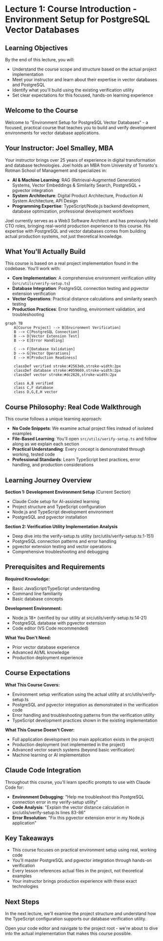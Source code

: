 # Lecture 1: Course Introduction - Environment Setup for PostgreSQL Vector Databases

## Learning Objectives

By the end of this lecture, you will:
- Understand the course scope and structure based on the actual project implementation
- Meet your instructor and learn about their expertise in vector databases and PostgreSQL
- Identify what you'll build using the existing verification utility
- Set clear expectations for this focused, hands-on learning experience

## Welcome to the Course

Welcome to "Environment Setup for PostgreSQL Vector Databases" - a focused, practical course that teaches you to build and verify development environments for vector database applications.

## Your Instructor: Joel Smalley, MBA

Your instructor brings over 25 years of experience in digital transformation and database technologies. Joel holds an MBA from University of Toronto's Rotman School of Management and specializes in:

- **AI & Machine Learning**: RAG (Retrieval-Augmented Generation) Systems, Vector Embeddings & Similarity Search, PostgreSQL + pgvector integration
- **System Architecture**: Digital Product Architecture, Production AI System Architecture, API Design
- **Programming Expertise**: TypeScript/Node.js backend development, database optimization, professional development workflows

Joel currently serves as a Web3 Software Architect and has previously held CTO roles, bringing real-world production experience to this course. His expertise with PostgreSQL and vector databases comes from building actual production systems, not just theoretical knowledge.

## What You'll Actually Build

This course is based on a real project implementation found in the codebase. You'll work with:

- **Core Implementation**: A comprehensive environment verification utility (`src/utils/verify-setup.ts`)
- **Database Integration**: PostgreSQL connection testing and pgvector extension verification
- **Vector Operations**: Practical distance calculations and similarity search testing
- **Production Practices**: Error handling, environment validation, and troubleshooting

```mermaid
graph TB
    A[Course Project] --> B[Environment Verification]
    B --> C[PostgreSQL Connection]
    B --> D[Vector Extension Test]
    B --> E[Error Handling]

    C --> F[Database Validation]
    D --> G[Vector Operations]
    E --> H[Production Readiness]

    classDef verified stroke:#2563eb,stroke-width:2px
    classDef database stroke:#059669,stroke-width:2px
    classDef vector stroke:#dc2626,stroke-width:2px

    class A,B verified
    class C,F database
    class D,G,E,H vector
```

## Course Philosophy: Real Code Walkthrough

This course follows a unique learning approach:

- **No Code Snippets**: We examine actual project files instead of isolated examples
- **File-Based Learning**: You'll open `src/utils/verify-setup.ts` and follow along as we explain each section
- **Practical Understanding**: Every concept is demonstrated through working, tested code
- **Professional Standards**: Learn TypeScript best practices, error handling, and production considerations

## Learning Journey Overview

**Section 1: Development Environment Setup** (Current Section)
- Claude Code setup for AI-assisted learning
- Project structure and TypeScript configuration
- Node.js and TypeScript development environment
- PostgreSQL and pgvector installation

**Section 2: Verification Utility Implementation Analysis**
- Deep dive into the verify-setup.ts utility (src/utils/verify-setup.ts:1-151)
- PostgreSQL connection patterns and error handling
- pgvector extension testing and vector operations
- Comprehensive troubleshooting and debugging

## Prerequisites and Requirements

**Required Knowledge:**
- Basic JavaScript/TypeScript understanding
- Command line familiarity
- Basic database concepts

**Development Environment:**
- Node.js 18+ (verified by our utility at src/utils/verify-setup.ts:14-21)
- PostgreSQL database with pgvector extension
- Code editor (VS Code recommended)

**What You Don't Need:**
- Prior vector database experience
- Advanced AI/ML knowledge
- Production deployment experience

## Course Expectations

**What This Course Covers:**
- Environment setup verification using the actual utility at src/utils/verify-setup.ts
- PostgreSQL and pgvector integration as demonstrated in the verification code
- Error handling and troubleshooting patterns from the verification utility
- TypeScript development practices shown in the existing implementation

**What This Course Doesn't Cover:**
- Full application development (no main application exists in the project)
- Production deployment (not implemented in the project)
- Advanced vector search systems (beyond basic verification)
- Machine learning or AI implementation

## Claude Code Integration

Throughout this course, you'll learn specific prompts to use with Claude Code for:

- **Environment Debugging**: "Help me troubleshoot this PostgreSQL connection error in my verify-setup utility"
- **Code Analysis**: "Explain the vector distance calculation in src/utils/verify-setup.ts lines 83-86"
- **Error Resolution**: "Fix this pgvector extension error in my Node.js application"

## Key Takeaways

- This course focuses on practical environment setup using real, working code
- You'll master PostgreSQL and pgvector integration through hands-on verification
- Every lesson references actual files in the project, not theoretical examples
- Your instructor brings production experience with these exact technologies

## Next Steps

In the next lecture, we'll examine the project structure and understand how the TypeScript configuration supports our database verification utility.

Open your code editor and navigate to the project root - we're about to dive into the actual implementation that makes this course possible.